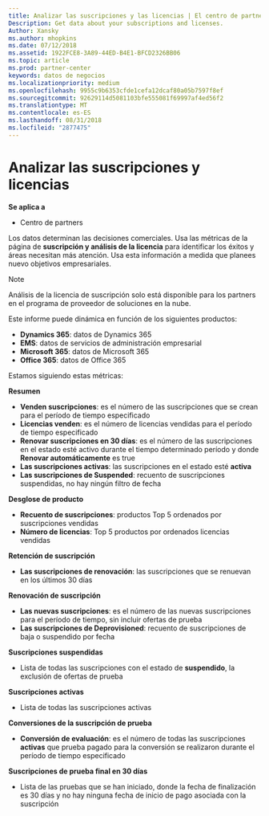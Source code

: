 ```yaml
---
title: Analizar las suscripciones y las licencias | El centro de partners
Description: Get data about your subscriptions and licenses.
Author: Xansky
ms.author: mhopkins
ms.date: 07/12/2018
ms.assetid: 1922FCE8-3A89-44ED-B4E1-BFCD2326BB06
ms.topic: article
ms.prod: partner-center
keywords: datos de negocios
ms.localizationpriority: medium
ms.openlocfilehash: 9955c9b6353cfde1cefa12dcaf80a05b7597f8ef
ms.sourcegitcommit: 92629114d5081103bfe555081f69997af4ed56f2
ms.translationtype: MT
ms.contentlocale: es-ES
ms.lasthandoff: 08/31/2018
ms.locfileid: "2877475"
---
```

# <a name="analyze-subscriptions-and-licenses"></a>Analizar las suscripciones y licencias 

**Se aplica a**
- Centro de partners

Los datos determinan las decisiones comerciales. Usa las métricas de la página de **suscripción y análisis de la licencia** para identificar los éxitos y áreas necesitan más atención. Usa esta información a medida que planees nuevo objetivos empresariales.

> [!NOTE]
> Análisis de la licencia de suscripción solo está disponible para los partners en el programa de proveedor de soluciones en la nube.


Este informe puede dinámica en función de los siguientes productos:

 - **Dynamics 365**: datos de Dynamics 365  
 - **EMS**: datos de servicios de administración empresarial  
 - **Microsoft 365**: datos de Microsoft 365  
 - **Office 365**: datos de Office 365  


Estamos siguiendo estas métricas:

**Resumen**  
 - **Venden suscripciones**: es el número de las suscripciones que se crean para el período de tiempo especificado  
 - **Licencias venden**: es el número de licencias vendidas para el período de tiempo especificado   
 - **Renovar suscripciones en 30 días**: es el número de las suscripciones en el estado esté activo durante el tiempo determinado período y donde **Renovar automáticamente** es true
 - **Las suscripciones activas**: las suscripciones en el estado esté **activa**  
 - **Las suscripciones de Suspended**: recuento de suscripciones suspendidas, no hay ningún filtro de fecha  

**Desglose de producto**  
 - **Recuento de suscripciones**: productos Top 5 ordenados por suscripciones vendidas  
 - **Número de licencias**: Top 5 productos por ordenados licencias vendidas

**Retención de suscripción**
 - **Las suscripciones de renovación**: las suscripciones que se renuevan en los últimos 30 días  

**Renovación de suscripción**  
 - **Las nuevas suscripciones**: es el número de las nuevas suscripciones para el período de tiempo, sin incluir ofertas de prueba  
 - **Las suscripciones de Deprovisioned**: recuento de suscripciones de baja o suspendido por fecha  

**Suscripciones suspendidas**  
 - Lista de todas las suscripciones con el estado de **suspendido**, la exclusión de ofertas de prueba  
  
**Suscripciones activas**
 - Lista de todas las suscripciones activas  

**Conversiones de la suscripción de prueba**  
 - **Conversión de evaluación**: es el número de todas las suscripciones **activas** que prueba pagado para la conversión se realizaron durante el período de tiempo especificado  

**Suscripciones de prueba final en 30 días**  
 - Lista de las pruebas que se han iniciado, donde la fecha de finalización es 30 días y no hay ninguna fecha de inicio de pago asociada con la suscripción  

  